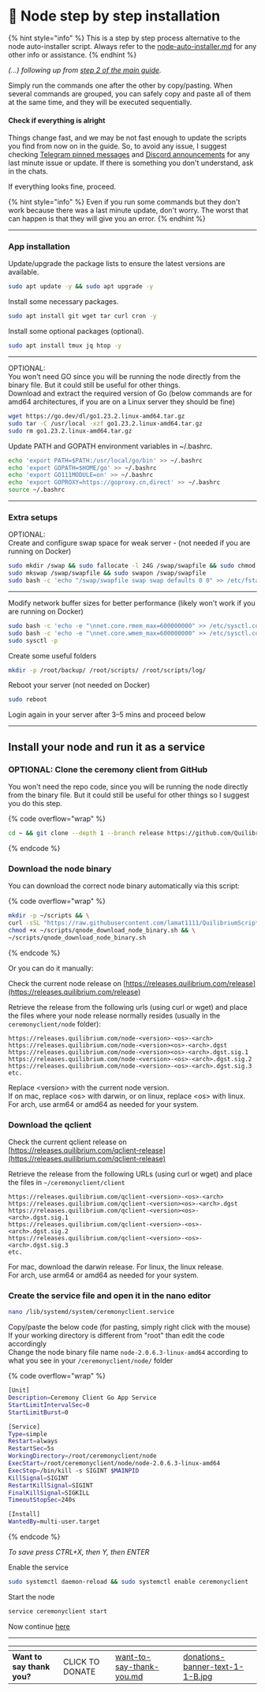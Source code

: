# 🔢 Node step by step installation

{% hint style="info" %}
This is a step by step process alternative to the node auto-installer script. Always refer to the  [node-auto-installer.md](../../node-auto-installer.md "mention") for any other info or assistance.
{% endhint %}

_(...) following up from_ [_step 2 of the main guide_](https://docs.quilibrium.one/quilibrium-node-setup-guide/node-auto-installer#id-2-install-ubuntu)_._

Simply run the commands one after the other by copy/pasting. When several commands are grouped, you can safely copy and paste all of them at the same time, and they will be executed sequentially.

#### Check if everything is alright

Things change fast, and we may be not fast enough to update the scripts you find from now on in the guide. So, to avoid any issue, I suggest checking [Telegram pinned messages](https://t.me/quilibrium) and [Discord announcements](https://discord.gg/quilibrium) for any last minute issue or update. If there is something you don't understand, ask in the chats.

If everything looks fine, proceed.

{% hint style="info" %}
Even if you run some commands but they don't work because there was a last minute update, don't worry. The worst that can happen is that they will give you an error.&#x20;
{% endhint %}

***

### App installation

Update/upgrade the package lists to ensure the latest versions are available.

```bash
sudo apt update -y && sudo apt upgrade -y
```

Install some necessary packages.

```bash
sudo apt install git wget tar curl cron -y
```

Install some optional packages (optional).

```bash
sudo apt install tmux jq htop -y
```

***

OPTIONAL:\
You won't need GO since you will be running the node directly from the binary file. But it could still be useful for other things.\
Download and extract the required version of Go (below commands are for amd64 architectures, if you are on a Linux server they should be fine)

```bash
wget https://go.dev/dl/go1.23.2.linux-amd64.tar.gz
sudo tar -C /usr/local -xzf go1.23.2.linux-amd64.tar.gz
sudo rm go1.23.2.linux-amd64.tar.gz
```

Update PATH and GOPATH environment variables in \~/.bashrc.

```bash
echo 'export PATH=$PATH:/usr/local/go/bin' >> ~/.bashrc
echo 'export GOPATH=$HOME/go' >> ~/.bashrc
echo 'export GO111MODULE=on' >> ~/.bashrc
echo 'export GOPROXY=https://goproxy.cn,direct' >> ~/.bashrc
source ~/.bashrc
```

***

### Extra setups

OPTIONAL:\
Create and configure swap space for weak server - (not needed if you are running on Docker)

```bash
sudo mkdir /swap && sudo fallocate -l 24G /swap/swapfile && sudo chmod 600 /swap/swapfile
sudo mkswap /swap/swapfile && sudo swapon /swap/swapfile
sudo bash -c 'echo "/swap/swapfile swap swap defaults 0 0" >> /etc/fstab'
```

***

Modify network buffer sizes for better performance (likely won't work if you are running on Docker)

```bash
sudo bash -c 'echo -e "\nnet.core.rmem_max=600000000" >> /etc/sysctl.conf'
sudo bash -c 'echo -e "\nnet.core.wmem_max=600000000" >> /etc/sysctl.conf'
sudo sysctl -p
```

Create some useful folders

```bash
mkdir -p /root/backup/ /root/scripts/ /root/scripts/log/
```

Reboot your server (not needed on Docker)

```bash
sudo reboot
```

Login again in your server after 3–5 mins and proceed below

***

## Install your node and run it as a service

### OPTIONAL: Clone the ceremony client from GitHub

You won't need the repo code, since you will be running the node directly from the binary file. But it could still be useful for other things so I suggest you do this step.

{% code overflow="wrap" %}
```bash
cd ~ && git clone --depth 1 --branch release https://github.com/QuilibriumNetwork/ceremonyclient.git
```
{% endcode %}

### Download the node binary

You can download the correct node binary automatically via this script:

{% code overflow="wrap" %}
```bash
mkdir -p ~/scripts && \
curl -sSL "https://raw.githubusercontent.com/lamat1111/QuilibriumScripts/main/tools/qnode_download_node_binary.sh" -o ~/scripts/qnode_download_node_binary.sh && \
chmod +x ~/scripts/qnode_download_node_binary.sh && \
~/scripts/qnode_download_node_binary.sh
```
{% endcode %}

Or you can do it manually:

Check the current node release on [https://releases.quilibrium.com/release](https://releases.quilibrium.com/release)

Retrieve the release from the following urls (using curl or wget) and place the files where your node release normally resides (usually in the `ceremonyclient/node` folder):

```
https://releases.quilibrium.com/node-<version>-<os>-<arch> 
https://releases.quilibrium.com/node-<version><os>-<arch>.dgst
https://releases.quilibrium.com/node-<version><os>-<arch>.dgst.sig.1
https://releases.quilibrium.com/node-<version>-<os>-<arch>.dgst.sig.2
https://releases.quilibrium.com/node-<version>-<os>-<arch>.dgst.sig.3
etc.
```

Replace \<version> with the current node version.\
If on mac, replace \<os> with darwin, or on linux, replace \<os> with linux. \
For arch, use arm64 or amd64 as needed for your system.

### **Download the qclient**

Check the current qclient release on [https://releases.quilibrium.com/qclient-release](https://releases.quilibrium.com/qclient-release)

Retrieve the release from the following URLs (using curl or wget) and place the files in `~/ceremonyclient/client`

```
https://releases.quilibrium.com/qclient-<version>-<os>-<arch> 
https://releases.quilibrium.com/qclient-<version><os>-<arch>.dgst
https://releases.quilibrium.com/qclient-<version><os>-<arch>.dgst.sig.1
https://releases.quilibrium.com/qclient-<version>-<os>-<arch>.dgst.sig.2
https://releases.quilibrium.com/qclient-<version>-<os>-<arch>.dgst.sig.3
etc.
```

For mac, download the darwin release. For linux, the linux release. \
For arch, use arm64 or amd64 as needed for your system.

### Create the service file and open it in the nano editor

```bash
nano /lib/systemd/system/ceremonyclient.service
```

Copy/paste the below code (for pasting, simply right click with the mouse)\
If your working directory is different from "root" than edit the code accordingly\
Change the node binary file name `node-2.0.6.3-linux-amd64` according to what you see in your `/ceremonyclient/node/` folder

{% code overflow="wrap" %}
```bash
[Unit]
Description=Ceremony Client Go App Service
StartLimitIntervalSec=0
StartLimitBurst=0

[Service]
Type=simple
Restart=always
RestartSec=5s
WorkingDirectory=/root/ceremonyclient/node
ExecStart=/root/ceremonyclient/node/node-2.0.6.3-linux-amd64
ExecStop=/bin/kill -s SIGINT $MAINPID
KillSignal=SIGINT
RestartKillSignal=SIGINT
FinalKillSignal=SIGKILL
TimeoutStopSec=240s

[Install]
WantedBy=multi-user.target

```
{% endcode %}

_To save press CTRL+X, then Y, then ENTER_

Enable the service

```bash
sudo systemctl daemon-reload && sudo systemctl enable ceremonyclient
```

Start the node

```bash
service ceremonyclient start
```

Now continue [here](https://docs.quilibrium.one/quilibrium-node-setup-guide/node-auto-installer#id-5-let-the-node-run)

***

<table data-card-size="large" data-column-title-hidden data-view="cards" data-full-width="false"><thead><tr><th></th><th></th><th data-hidden data-card-target data-type="content-ref"></th><th data-hidden></th><th data-hidden data-card-cover data-type="files"></th></tr></thead><tbody><tr><td><strong>Want to say thank you?</strong></td><td>CLICK TO DONATE</td><td><a href="../../want-to-say-thank-you.md">want-to-say-thank-you.md</a></td><td></td><td><a href="../../.gitbook/assets/donations-banner-text-1-1-B.jpg">donations-banner-text-1-1-B.jpg</a></td></tr></tbody></table>

